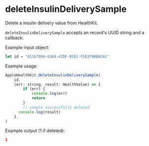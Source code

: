 # deleteInsulinDeliverySample

Delete a insulin delivery value from HealthKit.

`deleteInsulinDeliverySample` accepts an record's UUID string and a callback:

Example input object:

```javascript
let id = "A11E708A-63A4-42DF-B1E1-F5E2F88B6CA1"
```

Example usage:

```javascript
AppleHealthKit.deleteInsulinDeliverySample(
    id,
    (err: string, result: HealthValue) => {
        if (err) {
            console.log(err)
            return
        }
        // sample successfully deleted
      console.log(result)
    },
)
```

Example output (1 if deleted):

```json
1
```
